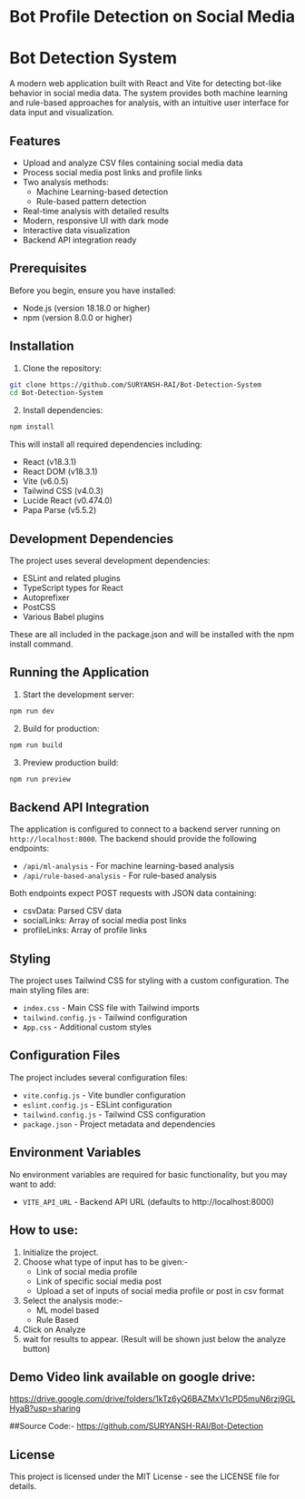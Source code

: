 #  Bot Profile Detection on Social Media


# Bot Detection System

A modern web application built with React and Vite for detecting bot-like behavior in social media data. The system provides both machine learning and rule-based approaches for analysis, with an intuitive user interface for data input and visualization.

## Features

- Upload and analyze CSV files containing social media data
- Process social media post links and profile links
- Two analysis methods:
  - Machine Learning-based detection
  - Rule-based pattern detection
- Real-time analysis with detailed results
- Modern, responsive UI with dark mode
- Interactive data visualization
- Backend API integration ready

## Prerequisites

Before you begin, ensure you have installed:
- Node.js (version 18.18.0 or higher)
- npm (version 8.0.0 or higher)

## Installation

1. Clone the repository:
```bash
git clone https://github.com/SURYANSH-RAI/Bot-Detection-System
cd Bot-Detection-System
```

2. Install dependencies:
```bash
npm install
```

This will install all required dependencies including:
- React (v18.3.1)
- React DOM (v18.3.1)
- Vite (v6.0.5)
- Tailwind CSS (v4.0.3)
- Lucide React (v0.474.0)
- Papa Parse (v5.5.2)

## Development Dependencies

The project uses several development dependencies:
- ESLint and related plugins
- TypeScript types for React
- Autoprefixer
- PostCSS
- Various Babel plugins

These are all included in the package.json and will be installed with the npm install command.

## Running the Application

1. Start the development server:
```bash
npm run dev
```

2. Build for production:
```bash
npm run build
```

3. Preview production build:
```bash
npm run preview
```

## Backend API Integration

The application is configured to connect to a backend server running on `http://localhost:8000`. The backend should provide the following endpoints:

- `/api/ml-analysis` - For machine learning-based analysis
- `/api/rule-based-analysis` - For rule-based analysis

Both endpoints expect POST requests with JSON data containing:
- csvData: Parsed CSV data
- socialLinks: Array of social media post links
- profileLinks: Array of profile links

## Styling

The project uses Tailwind CSS for styling with a custom configuration. The main styling files are:
- `index.css` - Main CSS file with Tailwind imports
- `tailwind.config.js` - Tailwind configuration
- `App.css` - Additional custom styles


## Configuration Files

The project includes several configuration files:
- `vite.config.js` - Vite bundler configuration
- `eslint.config.js` - ESLint configuration
- `tailwind.config.js` - Tailwind CSS configuration
- `package.json` - Project metadata and dependencies

## Environment Variables

No environment variables are required for basic functionality, but you may want to add:
- `VITE_API_URL` - Backend API URL (defaults to http://localhost:8000)


## How to use:
1. Initialize the project.
2. Choose what type of input has to be given:-
   - Link of social media profile
   - Link of specific social media post
   - Upload a set of inputs of social media profile or post in csv format
3. Select the analysis mode:-
   - ML model based
   - Rule Based
4. Click on Analyze
5. wait for results to appear. (Result will be shown just below the analyze button)

## Demo Video link available on google drive:
https://drive.google.com/drive/folders/1kTz6yQ6BAZMxV1cPD5muN6rzj9GLHyaB?usp=sharing

##Source Code:-
https://github.com/SURYANSH-RAI/Bot-Detection

## License
This project is licensed under the MIT License - see the LICENSE file for details.
